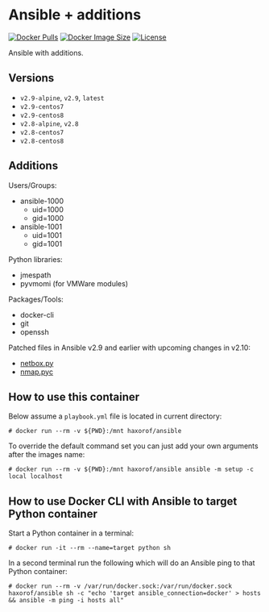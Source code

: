 # Ansible + additions

[![Docker Pulls](https://img.shields.io/docker/pulls/haxorof/ansible.svg?style=popout-square)](https://hub.docker.com/r/haxorof/ansible/)
[![Docker Image Size](https://img.shields.io/microbadger/image-size/haxorof/ansible/latest.svg?style=popout-square)](https://hub.docker.com/r/haxorof/ansible/)
[![License](https://img.shields.io/github/license/haxorof/docker-ansible.svg?style=popout-square)](https://hub.docker.com/r/haxorof/ansible/)

Ansible with additions.

## Versions

- `v2.9-alpine`, `v2.9`, `latest`
- `v2.9-centos7`
- `v2.9-centos8`
- `v2.8-alpine`, `v2.8`
- `v2.8-centos7`
- `v2.8-centos8`

## Additions

Users/Groups:

- ansible-1000
  - uid=1000
  - gid=1000
- ansible-1001
  - uid=1001
  - gid=1001

Python libraries:

- jmespath
- pyvmomi (for VMWare modules)

Packages/Tools:

- docker-cli
- git
- openssh

Patched files in Ansible v2.9 and earlier with upcoming changes in v2.10:

- [netbox.py](https://raw.githubusercontent.com/ansible/ansible/faf8fc62cb74f442c2446ac6f5798cecd107feff/lib/ansible/plugins/inventory/netbox.py)
- [nmap.pyc](https://raw.githubusercontent.com/ansible/ansible/68b981ae21f85e96d951aefac6acd1b0d169cefe/lib/ansible/plugins/inventory/nmap.py)

## How to use this container

Below assume a `playbook.yml` file is located in current directory:

```console
# docker run --rm -v ${PWD}:/mnt haxorof/ansible
```

To override the default command set you can just add your own arguments after the images name:

```console
# docker run --rm -v ${PWD}:/mnt haxorof/ansible ansible -m setup -c local localhost
```

## How to use Docker CLI with Ansible to target Python container

Start a Python container in a terminal:

```console
# docker run -it --rm --name=target python sh
```

In a second terminal run the following which will do an Ansible ping to that Python container:

```console
# docker run --rm -v /var/run/docker.sock:/var/run/docker.sock haxorof/ansible sh -c "echo 'target ansible_connection=docker' > hosts && ansible -m ping -i hosts all"
```

